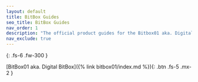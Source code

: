 ```yaml
---
layout: default
title: BitBox Guides
seo_title: BitBox Guides
nav_order: 1
description: "The official product guides for the Bitbox01 aka. Digital BitBox."
nav_exclude: true
---
```

{: .fs-6 .fw-300 }

[BitBox01 aka. Digital BitBox]({% link bitbox01/index.md %}){: .btn .fs-5 .mx-2  }